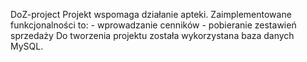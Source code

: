 DoZ-project
Projekt wspomaga działanie apteki. Zaimplementowane funkcjonalności to:
        - wprowadzanie cenników
        - pobieranie zestawień sprzedaży 
Do tworzenia projektu została wykorzystana baza danych MySQL.
